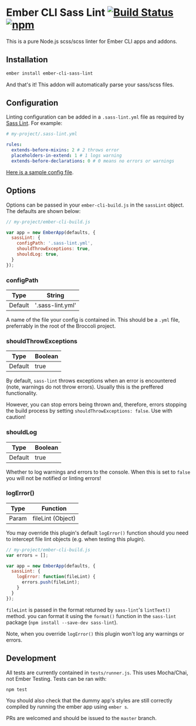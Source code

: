 Ember CLI Sass Lint [![Build Status](https://travis-ci.org/sir-dunxalot/ember-cli-sass-lint.svg?branch=master)](https://travis-ci.org/sir-dunxalot/ember-cli-sass-lint) [![npm](https://img.shields.io/npm/v/ember-cli-sass-lint.svg)](https://www.npmjs.com/package/ember-cli-sass-lint)
======

This is a pure Node.js scss/scss linter for Ember CLI apps and addons.

## Installation

```sh
ember install ember-cli-sass-lint
```

And that's it! This addon will automatically parse your sass/scss files.

## Configuration

Linting configuration can be added in a `.sass-lint.yml` file as required by [Sass Lint](https://github.com/sasstools/sass-lint). For example:

```yml
# my-project/.sass-lint.yml

rules:
  extends-before-mixins: 2 # 2 throws error
  placeholders-in-extend: 1 # 1 logs warning
  extends-before-declarations: 0 # 0 means no errors or warnings
```

[Here is a sample config file](https://github.com/sasstools/sass-lint/blob/develop/docs/sass-lint.yml).

## Options

Options can be passed in your `ember-cli-build.js` in the `sassLint` object. The defaults are shown below:

```js
// my-project/ember-cli-build.js

var app = new EmberApp(defaults, {
  sassLint: {
    configPath: '.sass-lint.yml',
    shouldThrowExceptions: true,
    shouldLog: true,
  }
});
```

### configPath

| Type    | String          |
|---------|-----------------|
| Default | '.sass-lint.yml' |

A name of the file your config is contained in. This should be a `.yml` file, preferrably in the root of the Broccoli project.

### shouldThrowExceptions

| Type    | Boolean |
|---------|---------|
| Default | true    |

By default, `sass-lint` throws exceptions when an error is encountered (note, warnings do not throw errors). Usually this is the preffered functionality.

However, you can stop errors being thrown and, therefore, errors stopping the build process by setting `shouldThrowExceptions: false`. Use with caution!

### shouldLog

| Type    | Boolean |
|---------|---------|
| Default | true    |

Whether to log warnings and errors to the console. When this is set to `false` you will not be notified or linting errors!

### logError()

| Type    | Function          |
|---------|-------------------|
| Param   | fileLint (Object) |

You may override this plugin's default `logError()` function should you need to intercept file lint objects (e.g. when testing this plugin).

```js
// my-project/ember-cli-build.js
var errors = [];

var app = new EmberApp(defaults, {
  sassLint: {
    logError: function(fileLint) {
      errors.push(fileLint);
    }
  }
});
```

`fileLint` is passed in the format returned by `sass-lint`'s `lintText()` method. you can format it using the `format()` function in the `sass-lint` package (`npm install --save-dev sass-lint`).

Note, when you override `logError()` this plugin won't log any warnings or errors.

## Development

All tests are currently contained in `tests/runner.js`. This uses Mocha/Chai, not Ember Testing. Tests can be ran with:

```
npm test
```

You should also check that the dummy app's styles are still correctly compiled by running the ember app using `ember s`.

PRs are welcomed and should be issued to the `master` branch.
